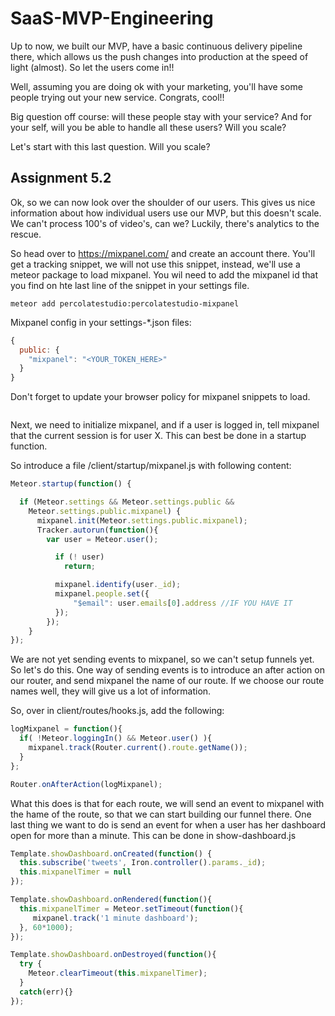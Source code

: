 # SaaS-MVP-Engineering

Up to now, we built our MVP, have a basic continuous delivery pipeline there, which allows us the push changes into production at the speed of light (almost). So let the users come in!!

Well, assuming you are doing ok with your marketing, you'll have some people trying out your new service. Congrats, cool!!

Big question off course: will these people stay with your service? And for your self, will you be able to handle all these users? Will you scale?

Let's start with this last question. Will you scale?

## Assignment 5.2
Ok, so we can now look over the shoulder of our users. This gives us nice information about how individual users use our MVP, but this doesn't scale. We can't process 100's of video's, can we? Luckily, there's analytics to the rescue.

So head over to https://mixpanel.com/ and create an account there.
You'll get a tracking snippet, we will not use this snippet, instead, we'll use a meteor package to load mixpanel. You wil need to add the mixpanel id that you find on hte last line of the snippet in your settings file.

```
meteor add percolatestudio:percolatestudio-mixpanel
```

Mixpanel config in your settings-*.json files:

```javascript
{
  public: {
    "mixpanel": "<YOUR_TOKEN_HERE>"
  }
}
```
Don't forget to update your browser policy for mixpanel snippets to load.

```javascript

```

Next, we need to initialize mixpanel, and if a user is logged in, tell mixpanel that the current session is for user X. This can best be done in a startup function.

So introduce a file /client/startup/mixpanel.js with following content:

```javascript
Meteor.startup(function() {

  if (Meteor.settings && Meteor.settings.public &&
    Meteor.settings.public.mixpanel) {
      mixpanel.init(Meteor.settings.public.mixpanel);
      Tracker.autorun(function(){
        var user = Meteor.user();

          if (! user)
            return;

          mixpanel.identify(user._id);
          mixpanel.people.set({
              "$email": user.emails[0].address //IF YOU HAVE IT
          });
        });
    }
});

```

We are not yet sending events to mixpanel, so we can't setup funnels yet. So let's do this. One way of sending events is to introduce an after action on our router, and send mixpanel the name of our route. If we choose our route names well, they will give us a lot of information.

So, over in client/routes/hooks.js, add the following:

```javascript
logMixpanel = function(){
  if( !Meteor.loggingIn() && Meteor.user() ){
    mixpanel.track(Router.current().route.getName());
  }
};

Router.onAfterAction(logMixpanel);

```

What this does is that for each route, we will send an event to mixpanel with the hame of the route, so that we can start building our funnel there. One last thing we want to do is send an event for when a user has her dashboard open for more than a minute. This can be done in show-dashboard.js

```javascript
Template.showDashboard.onCreated(function() {
  this.subscribe('tweets', Iron.controller().params._id);
  this.mixpanelTimer = null
});

Template.showDashboard.onRendered(function(){
  this.mixpanelTimer = Meteor.setTimeout(function(){
     mixpanel.track('1 minute dashboard');
  }, 60*1000);
});

Template.showDashboard.onDestroyed(function(){
  try {
    Meteor.clearTimeout(this.mixpanelTimer);
  }
  catch(err){}
});
```
